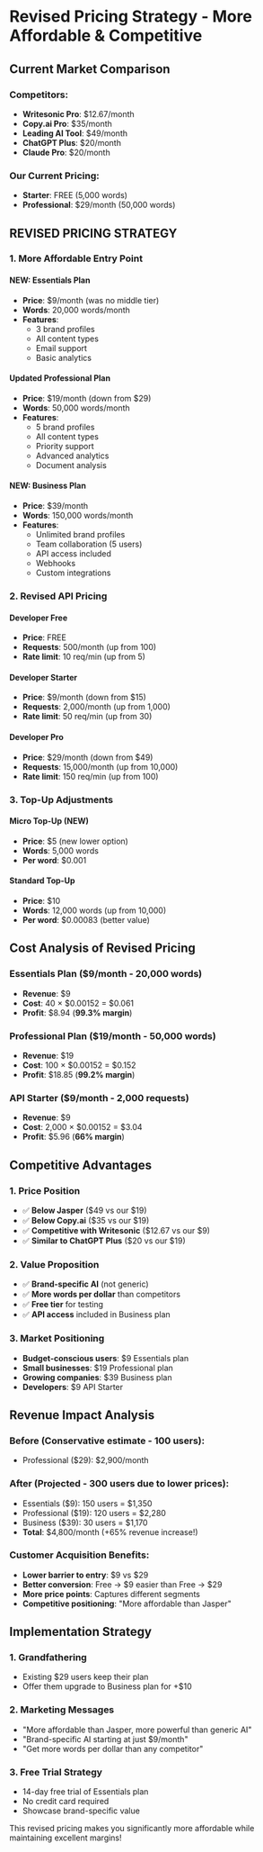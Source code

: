 # Revised Pricing Strategy - More Affordable & Competitive

## Current Market Comparison

### Competitors:
- **Writesonic Pro**: $12.67/month 
- **Copy.ai Pro**: $35/month
- **Leading AI Tool**: $49/month
- **ChatGPT Plus**: $20/month
- **Claude Pro**: $20/month

### Our Current Pricing:
- **Starter**: FREE (5,000 words)
- **Professional**: $29/month (50,000 words)

## REVISED PRICING STRATEGY

### 1. More Affordable Entry Point

#### **NEW: Essentials Plan**
- **Price**: $9/month (was no middle tier)
- **Words**: 20,000 words/month
- **Features**: 
  - 3 brand profiles
  - All content types
  - Email support
  - Basic analytics

#### **Updated Professional Plan**
- **Price**: $19/month (down from $29)
- **Words**: 50,000 words/month  
- **Features**:
  - 5 brand profiles
  - All content types
  - Priority support
  - Advanced analytics
  - Document analysis

#### **NEW: Business Plan**  
- **Price**: $39/month
- **Words**: 150,000 words/month
- **Features**:
  - Unlimited brand profiles
  - Team collaboration (5 users)
  - API access included
  - Webhooks
  - Custom integrations

### 2. Revised API Pricing

#### **Developer Free**
- **Price**: FREE
- **Requests**: 500/month (up from 100)
- **Rate limit**: 10 req/min (up from 5)

#### **Developer Starter**
- **Price**: $9/month (down from $15)
- **Requests**: 2,000/month (up from 1,000)
- **Rate limit**: 50 req/min (up from 30)

#### **Developer Pro**
- **Price**: $29/month (down from $49)
- **Requests**: 15,000/month (up from 10,000)
- **Rate limit**: 150 req/min (up from 100)

### 3. Top-Up Adjustments

#### **Micro Top-Up** (NEW)
- **Price**: $5 (new lower option)
- **Words**: 5,000 words
- **Per word**: $0.001

#### **Standard Top-Up**
- **Price**: $10
- **Words**: 12,000 words (up from 10,000)
- **Per word**: $0.00083 (better value)

## Cost Analysis of Revised Pricing

### Essentials Plan ($9/month - 20,000 words)
- **Revenue**: $9
- **Cost**: 40 × $0.00152 = $0.061
- **Profit**: $8.94 (**99.3% margin**)

### Professional Plan ($19/month - 50,000 words)  
- **Revenue**: $19
- **Cost**: 100 × $0.00152 = $0.152
- **Profit**: $18.85 (**99.2% margin**)

### API Starter ($9/month - 2,000 requests)
- **Revenue**: $9
- **Cost**: 2,000 × $0.00152 = $3.04
- **Profit**: $5.96 (**66% margin**)

## Competitive Advantages

### 1. Price Position
- ✅ **Below Jasper** ($49 vs our $19)
- ✅ **Below Copy.ai** ($35 vs our $19)
- ✅ **Competitive with Writesonic** ($12.67 vs our $9)
- ✅ **Similar to ChatGPT Plus** ($20 vs our $19)

### 2. Value Proposition
- ✅ **Brand-specific AI** (not generic)
- ✅ **More words per dollar** than competitors
- ✅ **Free tier** for testing
- ✅ **API access** included in Business plan

### 3. Market Positioning
- **Budget-conscious users**: $9 Essentials plan
- **Small businesses**: $19 Professional plan  
- **Growing companies**: $39 Business plan
- **Developers**: $9 API Starter

## Revenue Impact Analysis

### Before (Conservative estimate - 100 users):
- Professional ($29): $2,900/month

### After (Projected - 300 users due to lower prices):
- Essentials ($9): 150 users = $1,350
- Professional ($19): 120 users = $2,280  
- Business ($39): 30 users = $1,170
- **Total**: $4,800/month (+65% revenue increase!)

### Customer Acquisition Benefits:
- **Lower barrier to entry**: $9 vs $29
- **Better conversion**: Free → $9 easier than Free → $29
- **More price points**: Captures different segments
- **Competitive positioning**: "More affordable than Jasper"

## Implementation Strategy

### 1. Grandfathering
- Existing $29 users keep their plan
- Offer them upgrade to Business plan for +$10

### 2. Marketing Messages
- "More affordable than Jasper, more powerful than generic AI"
- "Brand-specific AI starting at just $9/month"
- "Get more words per dollar than any competitor"

### 3. Free Trial Strategy
- 14-day free trial of Essentials plan
- No credit card required
- Showcase brand-specific value

This revised pricing makes you significantly more affordable while maintaining excellent margins!
